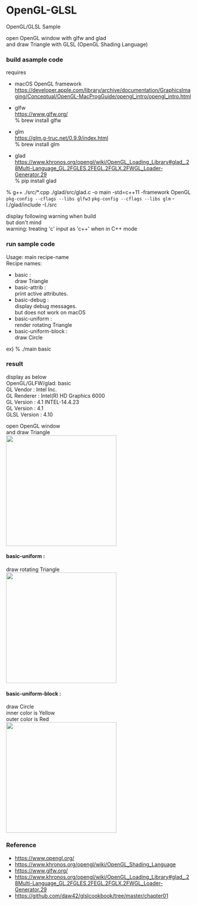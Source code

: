 OpenGL-GLSL
===============

OpenGL/GLSL Sample <br/>

open OpenGL window with glfw and glad  <br/>
and draw Triangle with GLSL  (OpenGL Shading Language)  <br/>

### build asample code 
requires  <br/>
- macOS  OpenGL framework <br/>
https://developer.apple.com/library/archive/documentation/GraphicsImaging/Conceptual/OpenGL-MacProgGuide/opengl_intro/opengl_intro.html <br/>

- glfw <br/>
https://www.glfw.org/ <br/>
% brew install glfw <br/>

- glm <br/>
https://glm.g-truc.net/0.9.9/index.html <br/>
% brew install glm <br/>

- glad <br/>
https://www.khronos.org/opengl/wiki/OpenGL_Loading_Library#glad_.28Multi-Language_GL.2FGLES.2FEGL.2FGLX.2FWGL_Loader-Generator.29 <br/>
% pip install glad <br/>

% g++ ./src/*.cpp ./glad/src/glad.c -o main -std=c++11  -framework OpenGL `pkg-config --cflags --libs glfw3` `pkg-config --cflags --libs glm` -I./glad/include  -I./src <br/>


display following warning when build <br/>
but don't mind <br/>
warning: treating 'c' input as 'c++' when in C++ mode <br/>

### run sample code 
Usage: main recipe-name <br/>
Recipe names:  <br/>
- basic :  <br/>
draw Triangle <br/>
- basic-attrib : <br/>
print active attributes. <br/>
- basic-debug :  <br/>
display debug messages. <br/>
but does not work on macOS <br/>
- basic-uniform :  <br/>
render rotating Triangle <br/>
- basic-uniform-block :  <br/>
draw Circle  <br/>

ex)
% ./main basic <br/>


### result 
display as below <br/>
OpenGL/GLFW/glad: basic <br/>
GL Vendor    : Intel Inc. <br/>
GL Renderer  : Intel(R) HD Graphics 6000 <br/>
GL Version   : 4.1 INTEL-14.4.23 <br/>
GL Version   : 4.1 <br/>
GLSL Version : 4.10 <br/>

open OpenGL window <br/>
and draw Triangle <br/>
<image src="https://raw.githubusercontent.com/ohwada/MAC_cpp_Samples/master/OpenGL-GLSL/result/screenshot_basic.png" width="300" /><br/>

#### basic-uniform :  <br/>
draw rotating Triangle <br/>
<image src="https://raw.githubusercontent.com/ohwada/MAC_cpp_Samples/master/OpenGL-GLSL/result/screenshot_basic_unuiform.png" width="300" /><br/>

#### basic-uniform-block :  <br/>
draw Circle <br/>
inner color is Yellow  <br/>
outer color is Red  <br/>
<image src="https://raw.githubusercontent.com/ohwada/MAC_cpp_Samples/master/OpenGL-GLSL/result/screenshot_basic_unuiform_block.pngg" width="300" /><br/>


### Reference <br/>
- https://www.opengl.org/
- https://www.khronos.org/opengl/wiki/OpenGL_Shading_Language
- https://www.glfw.org/
- https://www.khronos.org/opengl/wiki/OpenGL_Loading_Library#glad_.28Multi-Language_GL.2FGLES.2FEGL.2FGLX.2FWGL_Loader-Generator.29
- https://github.com/daw42/glslcookbook/tree/master/chapter01

